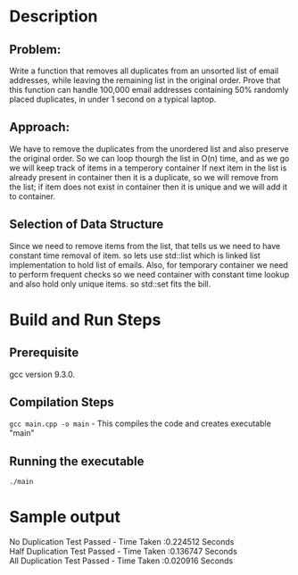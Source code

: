 # Description
## Problem:   
Write a function that removes all duplicates from an unsorted list of email addresses, while leaving the remaining list in the original order. Prove that this function can handle 100,000 email addresses containing 50% randomly placed duplicates, in under 1 second on a typical laptop.

## Approach:
We have to remove the duplicates from the unordered list and also preserve the original order. 
So we can loop thourgh the list in O(n) time, and as we go we will keep track of items in a temperory container 
If next item in the list is already present in container then it is a duplicate, so we will remove from the list; if item does not exist in container then it is unique and we will add it to container.
## Selection of Data Structure
Since we need to remove items from the list, that tells us we need to have constant time removal of item.
so lets use std::list which is linked list implementation to hold list of emails.
Also, for temporary container we need to perform frequent checks so we need container with constant time lookup and also hold only unique items.
so std::set fits the bill.

# Build and Run Steps
## Prerequisite
gcc version 9.3.0.
## Compilation Steps
`gcc main.cpp -o main` - This compiles the code and creates executable "main"
## Running the executable 
`./main `

# Sample output 
No Duplication Test Passed - Time Taken :0.224512 Seconds  
Half Duplication Test Passed - Time Taken :0.136747 Seconds  
All Duplication Test Passed - Time Taken :0.020916 Seconds   


